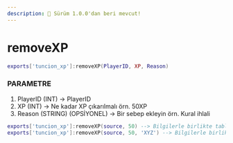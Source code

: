 ```yaml
---
description: 🔧 Sürüm 1.0.0'dan beri mevcut!
---
```


# removeXP

```lua title="Export Syntax"
exports['tuncion_xp']:removeXP(PlayerID, XP, Reason)
```

### PARAMETRE

1. PlayerID <span className="color-blue">(INT)</span> <span className="color-orange">-> PlayerID</span>
2. XP <span className="color-blue">(INT)</span> <span className="color-orange">-> Ne kadar XP çıkarılmalı örn. 50XP</span>
3. Reason <span className="color-blue">(STRING) (OPSİYONEL)</span> <span className="color-orange">-> Bir sebep ekleyin örn. Kural ihlali</span>

```lua
exports['tuncion_xp']:removeXP(source, 50) --> Bilgilerle birlikte tablo döner
exports['tuncion_xp']:removeXP(source, 50, 'XYZ') --> Bilgilerle birlikte tablo döner
```
